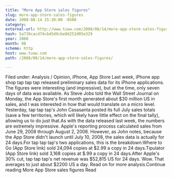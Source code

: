 ```yaml
---
title: "More App Store sales figures"
slug: more-app-store-sales-figures
date: 2008-08-14 15:30:00 -0500
category: 
external-url: http://www.tuaw.com/2008/08/14/more-app-store-sales-figures/
hash: 5a739cacd74cb45d9cbe0d252d05e329
year: 2008
month: 08
scheme: http
host: www.tuaw.com
path: /2008/08/14/more-app-store-sales-figures/

---
```


Filed under: Analysis / Opinion, iPhone, App Store
Last week, iPhone app shop tap tap tap released preliminary sales data for its iPhone applications. The figures were interesting (and impressive), but at the time, only seven days of data was available. As Steve Jobs told the Wall Street Journal on Monday, the App Store's first month generated about $30 million US in sales, and I was interested in how that would translate on a micro level. Yesterday, tap tap tap's John Casasanta posted its full July sales totals (save a few territories, which will likely have little effect on the final tally), allowing us to do just that.As with the data released last week, the numbers are extremely impressive. Apple's reporting process calculated sales from June 29, 2008 through August 2, 2008. However, as John notes, because the App Store didn't launch until July 10, 2008, the sales data is actually for 24 days.For tap tap tap's two applications, this is the breakdown:Where to Go (App Store link) sold 24,094 copies at $2.99 a copy in 24 days.Tipulator (App Store link) sold 3,168 copies at $.99 a copy in 24 days.After Apple's 30% cut, tap tap tap's net revenue was $52,815 US for 24 days. Wow. That averages to just about $2200 US a day. Read on for more analysis.Continue reading More App Store sales figures
Read
